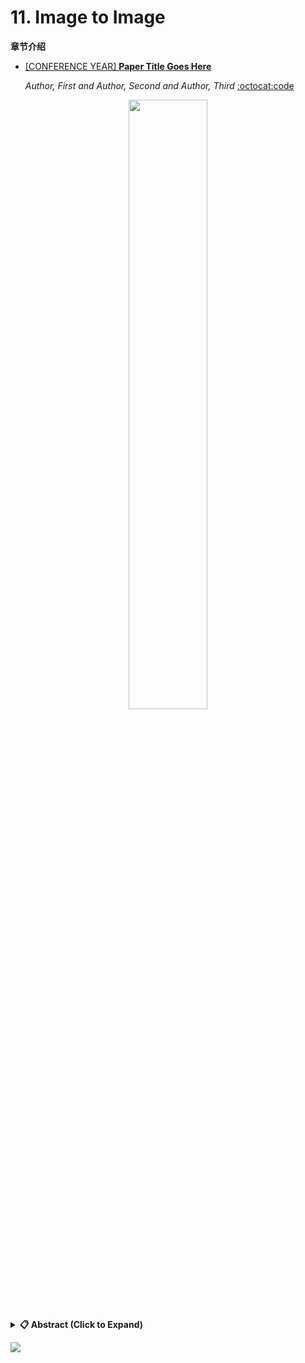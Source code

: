 # 11. Image to Image

**章节介绍**

- [[CONFERENCE YEAR] **Paper Title Goes Here**](/path-to-paper)
  
  *Author, First and Author, Second and Author, Third* [:octocat:code](https://github.com/username/repository)

<div align="center">
  <img src="https://github.com/user-attachments/assets/your-image-asset-id" width="50%">
</div>

<details close>
<summary><b>📋 Abstract (Click to Expand)</b></summary>
Your abstract content goes here. 可以去arivx搜文章名字然后复制摘要。
</details>

[![](https://capsule-render.vercel.app/api?type=waving&height=200&color=0:0F172A,65:4F46E5,100:22D3EE&text=Click%20and%20Back%20to%20Content&section=footer&fontSize=30&fontAlignY=65&fontColor=FFFFFF)](../README.md)
